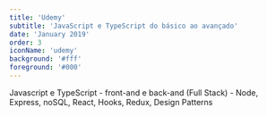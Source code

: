 ```yaml
---
title: 'Udemy'
subtitle: 'JavaScript e TypeScript do básico ao avançado'
date: 'January 2019'
order: 3
iconName: 'udemy'
background: '#fff'
foreground: '#000'
---
```


Javascript e TypeScript - front-and e back-and (Full Stack) - Node, Express, noSQL, React, Hooks, Redux, Design Patterns
